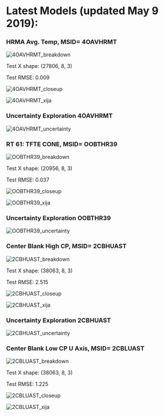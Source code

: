 # Latest Models (updated May 9 2019):

### HRMA Avg. Temp, MSID= 4OAVHRMT

![4OAVHRMT_breakdown](https://github.com/chandra-mta/mtanb/blob/master/SAD/latest_models/4OAVHRMT_breakdown_plot.png)

Test X shape: (27806, 8, 3)

Test RMSE: 0.009

![4OAVHRMT_closeup](https://github.com/chandra-mta/mtanb/blob/master/SAD/latest_models/4OAVHRMT_closeup.png)

![4OAVHRMT_xija](https://github.com/chandra-mta/mtanb/blob/master/SAD/latest_models/_4OAVHRMT_Model_Dashboard.png)

### Uncertainty Exploration 4OAVHRMT
![4OAVHRMT_uncertainty](https://github.com/chandra-mta/mtanb/blob/master/SAD/latest_models/4OAVHRMT_uncertainty_dashboard.png)


### RT 61: TFTE CONE, MSID= OOBTHR39

![OOBTHR39_breakdown](https://github.com/chandra-mta/mtanb/blob/master/SAD/latest_models/OOBTHR39_breakdown_plot.png)

Test X shape: (20956, 8, 3)

Test RMSE: 0.037

![OOBTHR39_closeup](https://github.com/chandra-mta/mtanb/blob/master/SAD/latest_models/OOBTHR39_closeup.png)

![OOBTHR39_xija](https://github.com/chandra-mta/mtanb/blob/master/SAD/latest_models/_OOBTHR39_Model_Dashboard.png)

### Uncertainty Exploration OOBTHR39
![OOBTHR39_uncertainty](https://github.com/chandra-mta/mtanb/blob/master/SAD/latest_models/OOBTHR39_uncertainty_dashboard.png)

### Center Blank High CP, MSID= 2CBHUAST

![2CBHUAST_breakdown](https://github.com/chandra-mta/mtanb/blob/master/SAD/latest_models/2CBHUAST_breakdown_plot.png)

Test X shape: (38063, 8, 3)

Test RMSE: 2.515

![2CBHUAST_closeup](https://github.com/chandra-mta/mtanb/blob/master/SAD/latest_models/2CBHUAST_closeup.png)

![2CBHUAST_xija](https://github.com/chandra-mta/mtanb/blob/master/SAD/latest_models/_2CBHUAST_Model_Dashboard.png)

### Uncertainty Exploration 2CBHUAST
![2CBHUAST_uncertainty](https://github.com/chandra-mta/mtanb/blob/master/SAD/latest_models/2CBHUAST_uncertainty_dashboard.png)

### Center Blank Low CP U Axis, MSID= 2CBLUAST

![2CBLUAST_breakdown](https://github.com/chandra-mta/mtanb/blob/master/SAD/latest_models/2CBLUAST_breakdown_plot.png)

Test X shape: (38063, 8, 3)

Test RMSE: 1.225

![2CBLUAST_closeup](https://github.com/chandra-mta/mtanb/blob/master/SAD/latest_models/2CBLUAST_closeup.png)

![2CBLUAST_xija](https://github.com/chandra-mta/mtanb/blob/master/SAD/latest_models/2CBLUAST_closeup.png)

